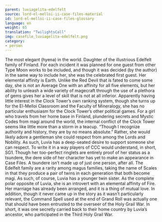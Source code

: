 ```yaml
---
parent: luviagelita-edelfelt
source: lord-el-melloi-ii-case-files-material
id: lord-el-melloi-ii-case-files-glossary
language: en
weight: 65
translation: "TwilightsCall"
img: casefile_luviagelita-edelfelt.png
category:
- person
---
```


The most elegant (hyena) in the world.
Daughter of the illustrious Edelfelt family of Finland. For each incident it was planned for one guest from other Type Moon works to be included, and though it was decided (by the author) in the same way to include her, she was the celebrated first guest.
Her elemental affinity is Earth. Unlike the Red Devil that is fated to come some day, she is not an Average One with an affinity for all five elements, but her ability to unleash a wide variety of magecraft through the use of a plethora of gems gives her a level of skill that is not at all inferior.
Apparently having little interest in the Clock Tower’s own ranking system, though she turns up for the El-Melloi Classroom and the Faculty of Mineralogy, she has no particular enthusiasm for the Clock Tower’s other political games.
For a girl who travels from her home base in Finland, plundering secrets and Mystic Codes from magi around the world, the internal conflict of the Clock Tower seems like little more than a storm in a teacup.
“Though I recognize authority and history, they are by no means absolute.”
Rather, she would likely adore a gentleman she could respect from among the Lords and Nobility. As such, Luvia has a deep-seated desire to support someone she can respect. To write it in a way players of CCC would understand, in short, SG1.
Though her too-perfect ringlets are entirely proof of her status as a tsundere, the dere side of her character has yet to make an appearance in Case Files. A tsundere isn’t made up of just one person, after all.
The Edelfelt family are a rarity among magus families, taking the name of Scales in that they produce a pair of twins in each generation that both become magi. As such, of course, Luvia has a younger twin sister. As the complete polar opposite of Luvia, she is an introvert with an elemental affinity of Fire. Her marriage has already been arranged, and it is a thing of mutual love.
In addition, though it never came up in the story as it wasn’t particularly relevant, the Command Spell used at the end of Grand Roll was actually one that should have been entrusted to the overseer of the Holy Grail War. In short, it was one secretly carried back to their home country by Luvia’s ancestor, who participated in the Third Holy Grail War.
